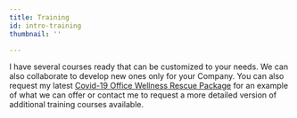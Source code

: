 ```yaml
---
title: Training
id: intro-training
thumbnail: ''

---
```

I have several courses ready that can be customized to your needs. We can also collaborate to develop new ones only for your Company. You can also request my latest [Covid-19 Office Wellness Rescue Package](https://cours.nancybilodeau.com/officewellnessrescue) for an example of what we can offer or contact me to request a more detailed version of additional training courses available. 